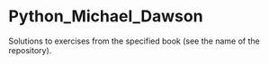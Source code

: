 # Python_Michael_Dawson
Solutions to exercises from the specified book (see the name of the repository).
